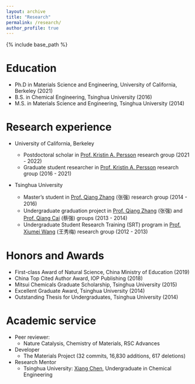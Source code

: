```yaml
---
layout: archive
title: "Research"
permalink: /research/
author_profile: true
---
```


{% include base_path %}

Education
======
* Ph.D in Materials Science and Engineering, University of California, Berkeley (2021)
* B.S. in Chemical Engineering, Tsinghua University (2016)
* M.S. in Materials Science and Engineering, Tsinghua University (2014)

Research experience
======
* University of California, Berkeley
  * Postdoctoral scholar in [Prof. Kristin A. Persson](https://perssongroup.lbl.gov/) research group (2021 - 2022)
  * Graduate student researcher in [Prof. Kristin A. Persson](https://perssongroup.lbl.gov/) research group (2016 - 2021)

* Tsinghua University
  * Master’s student in [Prof. Qiang Zhang](https://www.qianggroup.com/) (张强) research group (2014 - 2016)
  * Undergraduate graduation project in [Prof. Qiang Zhang](https://www.qianggroup.com/) (张强) and [Prof. Qiang Cai](https://www.mse.tsinghua.edu.cn/info/1024/1650.htm) (蔡强) groups (2013 - 2014)
  * Undergraduate Student Research Training (SRT) program in [Prof. Xiumei Wang](https://www.mse.tsinghua.edu.cn/info/1024/1601.htm) (王秀梅) research group (2012 - 2013)

Honors and Awards
======
* First-class Award of Natural Science, China Ministry of Education (2019)
*	China Top Cited Author Award, IOP Publishing (2018)
*	Mitsui Chemicals Graduate Scholarship, Tsinghua University (2015)
*	Excellent Graduate Award, Tsinghua University (2014)
*	Outstanding Thesis for Undergraduates, Tsinghua University (2014)
  
Academic service
======
* Peer reviewer: 
  * Nature Catalysis, Chemistry of Materials, RSC Advances
* Developer
  * The Materials Project (32 commits, 16,830 additions, 617 deletions)
* Research Mentor
  * Tsinghua University: [Xiang Chen](https://scholar.google.co.jp/citations?user=q44q6B0AAAAJ), Undergraduate in Chemical Engineering
